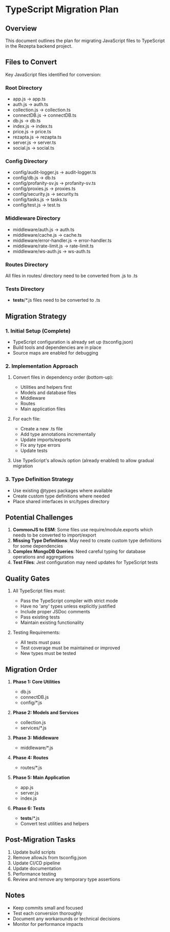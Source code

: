 # TypeScript Migration Plan

## Overview
This document outlines the plan for migrating JavaScript files to TypeScript in the Rezepta backend project.

## Files to Convert
Key JavaScript files identified for conversion:

### Root Directory
- app.js → app.ts
- auth.js → auth.ts
- collection.js → collection.ts
- connectDB.js → connectDB.ts
- db.js → db.ts
- index.js → index.ts
- price.js → price.ts
- rezapta.js → rezapta.ts
- server.js → server.ts
- social.js → social.ts

### Config Directory
- config/audit-logger.js → audit-logger.ts
- config/db.js → db.ts
- config/profanity-sv.js → profanity-sv.ts
- config/proxies.js → proxies.ts
- config/security.js → security.ts
- config/tasks.js → tasks.ts
- config/test.js → test.ts

### Middleware Directory
- middleware/auth.js → auth.ts
- middleware/cache.js → cache.ts
- middleware/error-handler.js → error-handler.ts
- middleware/rate-limit.js → rate-limit.ts
- middleware/ws-auth.js → ws-auth.ts

### Routes Directory
All files in routes/ directory need to be converted from .js to .ts

### Tests Directory
- __tests__/*.js files need to be converted to .ts

## Migration Strategy

### 1. Initial Setup (Complete)
- TypeScript configuration is already set up (tsconfig.json)
- Build tools and dependencies are in place
- Source maps are enabled for debugging

### 2. Implementation Approach
1. Convert files in dependency order (bottom-up):
   - Utilities and helpers first
   - Models and database files
   - Middleware
   - Routes
   - Main application files

2. For each file:
   - Create a new .ts file
   - Add type annotations incrementally
   - Update imports/exports
   - Fix any type errors
   - Update tests

3. Use TypeScript's allowJs option (already enabled) to allow gradual migration

### 3. Type Definition Strategy
- Use existing @types packages where available
- Create custom type definitions where needed
- Place shared interfaces in src/types directory

## Potential Challenges

1. **CommonJS to ESM**: Some files use require/module.exports which needs to be converted to import/export
2. **Missing Type Definitions**: May need to create custom type definitions for some dependencies
3. **Complex MongoDB Queries**: Need careful typing for database operations and aggregations
4. **Test Files**: Jest configuration may need updates for TypeScript tests

## Quality Gates

1. All TypeScript files must:
   - Pass the TypeScript compiler with strict mode
   - Have no 'any' types unless explicitly justified
   - Include proper JSDoc comments
   - Pass existing tests
   - Maintain existing functionality

2. Testing Requirements:
   - All tests must pass
   - Test coverage must be maintained or improved
   - New types must be tested

## Migration Order

1. **Phase 1: Core Utilities**
   - db.js
   - connectDB.js
   - config/*.js

2. **Phase 2: Models and Services**
   - collection.js
   - services/*.js

3. **Phase 3: Middleware**
   - middleware/*.js

4. **Phase 4: Routes**
   - routes/*.js

5. **Phase 5: Main Application**
   - app.js
   - server.js
   - index.js

6. **Phase 6: Tests**
   - __tests__/*.js
   - Convert test utilities and helpers

## Post-Migration Tasks

1. Update build scripts
2. Remove allowJs from tsconfig.json
3. Update CI/CD pipeline
4. Update documentation
5. Performance testing
6. Review and remove any temporary type assertions

## Notes

- Keep commits small and focused
- Test each conversion thoroughly
- Document any workarounds or technical decisions
- Monitor for performance impacts